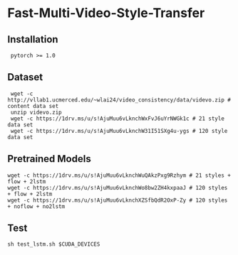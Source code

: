 # Fast-Multi-Video-Style-Transfer

## Installation
```
 pytorch >= 1.0
```

## Dataset
```
 wget -c http://vllab1.ucmerced.edu/~wlai24/video_consistency/data/videvo.zip # content data set
 unzip videvo.zip 
 wget -c https://1drv.ms/u/s!AjuMuu6vLknchWxFvJ6uYrNWGk1c # 21 style data set
 wget -c https://1drv.ms/u/s!AjuMuu6vLknchW31I51SXg4u-ygs # 120 style data set
```

## Pretrained Models
```
wget -c https://1drv.ms/u/s!AjuMuu6vLknchWuQAkzPxg9Rzhym # 21 styles + flow + 2lstm
wget -c https://1drv.ms/u/s!AjuMuu6vLknchWo8bw2ZH4kxpaaJ # 120 styles + flow + 2lstm
wget -c https://1drv.ms/u/s!AjuMuu6vLknchXZSfbQdR2OxP-Zy # 120 styles + noflow + no2lstm
```

## Test
```
sh test_lstm.sh $CUDA_DEVICES
```

